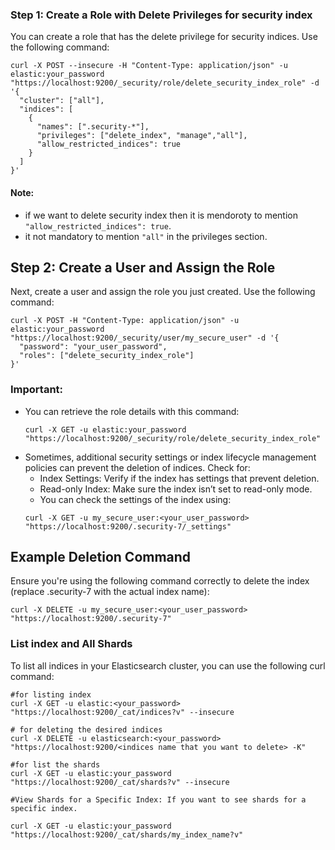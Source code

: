 ### Step 1: Create a Role with Delete Privileges for security index

You can create a role that has the delete privilege for security indices. Use the following command:
```
curl -X POST --insecure -H "Content-Type: application/json" -u elastic:your_password "https://localhost:9200/_security/role/delete_security_index_role" -d '{
  "cluster": ["all"],
  "indices": [
    {
      "names": [".security-*"],
      "privileges": ["delete_index", "manage","all"],
      "allow_restricted_indices": true
    }
  ]
}'
```
#### Note: 
- if we want to delete security index then it is mendoroty to mention `"allow_restricted_indices": true`.
- it not mandatory to mention `"all"` in the privileges section.

## Step 2: Create a User and Assign the Role
Next, create a user and assign the role you just created. Use the following command:
```
curl -X POST -H "Content-Type: application/json" -u elastic:your_password "https://localhost:9200/_security/user/my_secure_user" -d '{
  "password": "your_user_password",
  "roles": ["delete_security_index_role"]
}'
```
### Important:
- You can retrieve the role details with this command:
  ```
  curl -X GET -u elastic:your_password "https://localhost:9200/_security/role/delete_security_index_role"
  ```
- Sometimes, additional security settings or index lifecycle management policies can prevent the deletion of indices. Check for:
  - Index Settings: Verify if the index has settings that prevent deletion.
  - Read-only Index: Make sure the index isn’t set to read-only mode.
  - You can check the settings of the index using:
  ```
  curl -X GET -u my_secure_user:<your_user_password> "https://localhost:9200/.security-7/_settings"
  ```
## Example Deletion Command
Ensure you're using the following command correctly to delete the index (replace .security-7 with the actual index name):
```
curl -X DELETE -u my_secure_user:<your_user_password> "https://localhost:9200/.security-7"
```
### List index and All Shards
To list all indices in your Elasticsearch cluster, you can use the following curl command:
```t
#for listing index
curl -X GET -u elastic:<your_password> "https://localhost:9200/_cat/indices?v" --insecure

# for deleting the desired indices
curl -X DELETE -u elasticsearch:<your_password> "https://localhost:9200/<indices name that you want to delete> -K"

#for list the shards
curl -X GET -u elastic:your_password "https://localhost:9200/_cat/shards?v" --insecure

#View Shards for a Specific Index: If you want to see shards for a specific index.

curl -X GET -u elastic:your_password "https://localhost:9200/_cat/shards/my_index_name?v"

```
